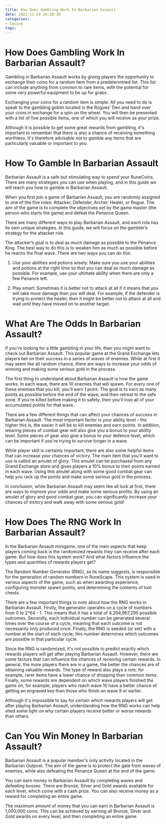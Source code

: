 ```yaml
---
title: How Does Gambling Work In Barbarian Assault
date: 2022-11-29 16:20:10
categories:
- Casino
tags:
---
```



#  How Does Gambling Work In Barbarian Assault?

Gambling in Barbarian Assault works by giving players the opportunity to exchange their coins for a random item from a predetermined list. This list can include anything from common to rare items, with the potential for some very powerful equipment to be up for grabs.

Exchanging your coins for a random item is simple. All you need to do is speak to the gambling goblin located in the Rogues' Den and hand over your coins in exchange for a spin on the wheel. You will then be presented with a list of five possible items, one of which you will receive as your prize.

Although it is possible to get some great rewards from gambling, it's important to remember that there is also a chance of receiving something worthless. It's therefore advisable not to gamble any items that are particularly valuable or important to you.

#  How To Gamble In Barbarian Assault

Barbarian Assault is a safe but stimulating way to spend your RuneCoins. There are many strategies you can use when playing, and in this guide we will teach you how to gamble in Barbarian Assault.

When you first join a game of Barbarian Assault, you are randomly assigned to one of the five roles: Attacker, Defender, Archer, Healer, or Rogue. The aim of the game is to complete the objectives set by the game master (the person who starts the game) and defeat the Penance Queen.

There are many different ways to play Barbarian Assault, and each role has its own unique strategies. In this guide, we will focus on the gambler’s strategy for the attacker role.

The attacker’s goal is to deal as much damage as possible to the Penance King. The best way to do this is to weaken him as much as possible before he reachs the final wave. There are two ways you can do this:

1) Use your abilities and potions wisely: Make sure you use your abilities and potions at the right time so that you can deal as much damage as possible. For example, use your ultimate ability when there are only a few Penance left.

2) Play smart: Sometimes it is better not to attack at all if it means that you will take more damage than you will deal. For example, if the defender is trying to protect the healer, then it might be better not to attack at all and wait until they have moved on to another target.

#  What Are The Odds In Barbarian Assault?

If you're looking for a little gambling in your life, then you might want to check out Barbarian Assault. This popular game at the Grand Exchange lets players bet on their success in a series of waves of enemies. While at first it may seem like all random chance, there are ways to increase your odds of winning and making some serious gold in the process.

The first thing to understand about Barbarian Assault is how the game works. In each wave, there are 10 enemies that will spawn. For every one of these enemies that you kill, you'll earn 1 point. The goal is to earn as many points as possible before the end of the wave, and then retreat to the safe zone. If you're killed before making it to safety, then you'll lose all of your accumulated points for that wave.

There are a few different things that can affect your chances of success in Barbarian Assault. The most important factor is your ability level - the higher this is, the easier it will be to kill enemies and earn points. In addition, wearing pieces of combat gear will also give you a bonus to your ability level. Some pieces of gear also give a bonus to your defence level, which can be important if you're trying to survive longer in a wave.

While player skill is certainly important, there are also some helpful items that can increase your chances of victory. The main item that you'll want to use is called an amulet of glory. This amulet can be purchased from any Grand Exchange store and gives players a 10% bonus to their points earned in each wave. Using this amulet along with some good combat gear can help you rack up the points and make some serious gold in the process.

In conclusion, while Barbarian Assault may seem like all luck at first, there are ways to improve your odds and make some serious profits. By using an amulet of glory and good combat gear, you can significantly increase your chances of victory and walk away with some serious gold!

#  How Does The RNG Work In Barbarian Assault?

In the Barbarian Assault minigame, one of the main aspects that keep players coming back is the randomized rewards they can receive after each game. But how does this system work? And what factors influence the types and quantities of rewards players get?

The Random Number Generator (RNG), as its name suggests, is responsible for the generation of random numbers in RuneScape. This system is used in various aspects of the game, such as when awarding experience, configuring monster spawn points, and determining the contents of loot chests.

There are a few important things to note about how the RNG works in Barbarian Assault. Firstly, the generator operates on a cycle of numbers from 0 to 2^64 - 1. This means that it has a total of 4,294,967,295 possible outcomes. Secondly, each individual number can be generated several times over the course of a cycle, meaning that each outcome is not necessarily only produced once. Finally, the RNG is seeded (or set) with a number at the start of each cycle; this number determines which outcomes are possible in that particular cycle.

Since the RNG is randomized, it's not possible to predict exactly which rewards players will get after playing Barbarian Assault. However, there are some factors that can influence the chances of receiving certain rewards. In general, the more players there are in a game, the better the chances are of obtaining valuable rewards. The type of reward also plays a role; for example, rarer items have a lower chance of dropping than common items. Finally, some rewards are dependent on which wave players finished the game on; for example, players who reach wave 10 have a better chance of getting an engraved key than those who finish on wave 9 or earlier.

Although it's impossible to say for certain which rewards players will get after playing Barbarian Assault, understanding how the RNG works can help shed some light on why certain players receive better or worse rewards than others.

#  Can You Win Money In Barbarian Assault?

Barbarian Assault is a popular member's only activity located in the Barbarian Outpost. The aim of the game is to protect the gate from waves of enemies, while also defeating the Penance Queen at the end of the game.

You can earn money in Barbarian Assault by completing waves and defeating bosses. There are Bronze, Silver and Gold awards available for each level, which come with a cash prize. You can also receive money as a reward for completing an entire game.

The maximum amount of money that you can earn in Barbarian Assault is 1,000,000 coins. This can be achieved by earning all Bronze, Silver and Gold awards on every level, and then completing an entire game.